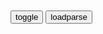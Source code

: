 ```tip
```

<table id="tbc" style="white-space:pre-wrap">
</table>
<button onclick="toggleb()">toggle</button>
<button onclick="loadparse()">loadparse</button>
<br>
<!-- 🌸<br>🍅-　-🍑<hr>🍀 --> <textarea rows="30" cols="100" style="display: none" id="tar">

有个男人梦想 拯救全世界

历史悠久的名门
虽然除了历史长就没什么了

在那个家里出生的孩子
是没人看到过七岁以下的女童

七岁以前的幼子不是人类

如果只是一个城市还好
那个黑暗会扩张到什么程度 无法预测

结界消失
人们的哀怨和潮水般的思绪
传达给了美游

切嗣是个怪人
想要从这个世界上消除痛苦和悲伤
实现真正的和平
他是真心这样想

五年前的灾害以来
这个市里几乎都没有人了
虽然对外说是特殊的瓦斯爆炸
但冬木的人都知道并非如此

我一直企图做正确的事情 而一直在犯错
想要纠正错误
而无限的错上加错
然后 在走投无路的时候
开始自私的追求奇迹

要拯救的是全体人类
不是眼前的小生命

有个偶尔坏心眼 但温柔的前辈
虽然人少 但能普通的上学
学习 社团活动
这种不起眼的岁月循环往复
让我感觉好幸福

我对于谎言很宽容
可是 我厌恶只是模仿外表 无法成为任何人的假货
你先前的笑容就是如此
今天的嬉笑虽然打从心底让人恶心
但不是空无一物的 所以要好上一万倍

真是可悲
假货没有作为假货的自觉

作为守望这一世界的终焉之人
欢迎迷惘羔羊的来访

不是个体 而是种族
为了完成大事而不拘小节

我有还没能说出的话 没能传达的事情

我其实也想更多的和前辈在一起
去学校 参加社团活动
一起回家 道一声明天见
这一点事情 就是我的宝石

由我 来打倒哥哥

没关系 哥哥早就已经死了

比射精爽一百倍！

没有奇迹
也没有希望
理想 消失于黑暗中
即使如此 我还留在这里

重要的人 已经不在了
继承下来的骄傲 由我自己舍弃了
暴露出来的真我
是如此的空洞
然后失去了一切
终于注定了我要做的事情

就算这是对全人类的背叛吗
从充满这个星球的悲剧

抱歉了 切嗣
就算是错误的 我果然还是要走这边的路

那个家里的日记
从初代到美游这一代为止
连绵记录了一切
将其力量独占的朔月家
许下了什么愿望
你知道吗
他们
只是许愿孩子健康成长
财富 繁荣
明明都唾手可得
却只实现了父母对孩子的
极为理所当然的愿望
整整四百年间 无一例外
你要说… 这是恶的话
我甘心为恶

虽然已经是将死之人
只有战斗力还在继续提升
虽然不知道你用了什么荒唐手段
没用的
你的前方 只有明确的灭亡

唯一之物 有时也会凌驾于全部之上

</textarea> <!-- 🍀<br>🍑-　-🍅<hr>🌸 -->

<script src="https://cdn.jsdelivr.net/npm/jquery@3.5.1/dist/jquery.min.js"></script>

<link rel="stylesheet" href="https://cdn.jsdelivr.net/gh/fancyapps/fancybox@3.5.7/dist/jquery.fancybox.min.css" />
<script src="https://cdn.jsdelivr.net/gh/fancyapps/fancybox@3.5.7/dist/jquery.fancybox.min.js"></script>

<script type="text/javascript">

var __urlRegex = /(\b(https?|ftp|file):\/\/[-A-Z0-9+&@#\/%?=~_|!:,.;]*[-A-Z0-9+&@#\/%=~_|])/ig;
var __imgRegex = /\.(?:jpe?g|gif|png)$/i;

loadparse();

function parseURL($string){

    var exp = __urlRegex;
    return $string.replace(exp,function(match){
            __imgRegex.lastIndex=0;
            if(__imgRegex.test(match)){
                return '<a data-fancybox="gallery" href="' + match.replace("/p=700", "")
                 + '"><img src="' + match.replace("/p=700", "/p=160x200")+'" width="64"></a>';
            }
            else{
                return '<a href="' + match + '" target="_blank">' + match + '</a>';
            }
        }
    );
}

function loadparse() {
  tbc.innerHTML = parseURL(tar.value);
}

function toggleb() {
  var x = document.getElementById("tar");
  if (x.style.display === "none") {
    x.style.display = "";
  } else {
    x.style.display = "none";
  }
}

</script>
